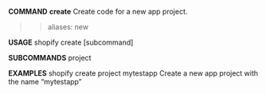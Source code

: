 **COMMAND**
**create**
Create code for a new app project. 
>>aliases: new

**USAGE**
shopify create [subcommand] 

**SUBCOMMANDS**
project <project name>

**EXAMPLES**
shopify create project mytestapp
Create a new app project with the name “mytestapp”
